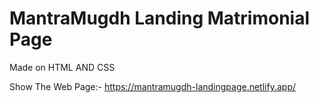 # MantraMugdh Landing Matrimonial Page

Made on HTML AND CSS 

Show The Web Page:- https://mantramugdh-landingpage.netlify.app/
